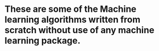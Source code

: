 # These are some of the Machine learning algorithms written from scratch without use of any machine learning package.
